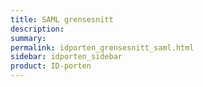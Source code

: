 ```yaml
---
title: SAML grensesnitt
description: 
summary: 
permalink: idporten_grensesnitt_saml.html
sidebar: idporten_sidebar
product: ID-porten
---
```



